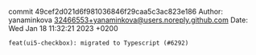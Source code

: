 commit 49cef2d021d6f981036846f29caa5c3ac823e186
Author: yanaminkova <32466553+yanaminkova@users.noreply.github.com>
Date:   Wed Jan 18 11:32:21 2023 +0200

    feat(ui5-checkbox): migrated to Typescript (#6292)
